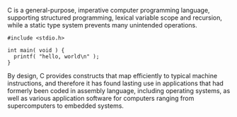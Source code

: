 C is a general-purpose, imperative computer programming language, supporting structured programming, lexical variable scope and recursion, while a static type system prevents many unintended operations.
~~~
#include <stdio.h>

int main( void ) {
  printf( "hello, world\n" );
}
~~~
By design,
C provides constructs that map efficiently to typical machine instructions,
and therefore it has found lasting use in applications that had formerly been coded in assembly language,
including operating systems,
as well as various application software for computers ranging from supercomputers to embedded systems.
